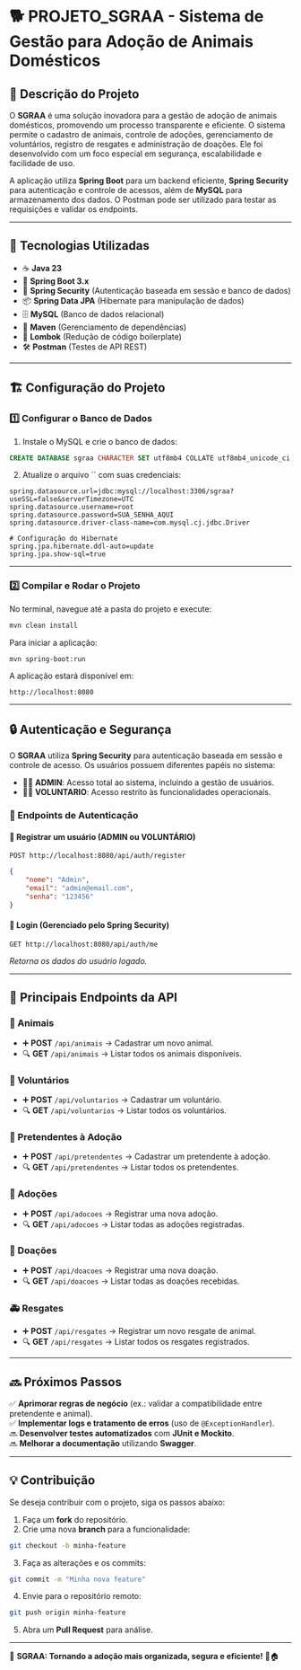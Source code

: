 # 🐕 PROJETO_SGRAA - Sistema de Gestão para Adoção de Animais Domésticos

## 📝 Descrição do Projeto

O **SGRAA** é uma solução inovadora para a gestão de adoção de animais domésticos, promovendo um processo transparente e eficiente. O sistema permite o cadastro de animais, controle de adoções, gerenciamento de voluntários, registro de resgates e administração de doações. Ele foi desenvolvido com um foco especial em segurança, escalabilidade e facilidade de uso.

A aplicação utiliza **Spring Boot** para um backend eficiente, **Spring Security** para autenticação e controle de acessos, além de **MySQL** para armazenamento dos dados. O Postman pode ser utilizado para testar as requisições e validar os endpoints.

---

## 🔧 Tecnologias Utilizadas

- ☕ **Java 23**
- 🚀 **Spring Boot 3.x**
- 🔐 **Spring Security** (Autenticação baseada em sessão e banco de dados)
- 📦 **Spring Data JPA** (Hibernate para manipulação de dados)
- 🗄️ **MySQL** (Banco de dados relacional)
- 📜 **Maven** (Gerenciamento de dependências)
- 📝 **Lombok** (Redução de código boilerplate)
- 🛠️ **Postman** (Testes de API REST)

---

## 🏗 Configuração do Projeto

### 1️⃣ Configurar o Banco de Dados

1. Instale o MySQL e crie o banco de dados:

```sql
CREATE DATABASE sgraa CHARACTER SET utf8mb4 COLLATE utf8mb4_unicode_ci;
```

2. Atualize o arquivo \`\` com suas credenciais:

```properties
spring.datasource.url=jdbc:mysql://localhost:3306/sgraa?useSSL=false&serverTimezone=UTC
spring.datasource.username=root
spring.datasource.password=SUA_SENHA_AQUI
spring.datasource.driver-class-name=com.mysql.cj.jdbc.Driver

# Configuração do Hibernate
spring.jpa.hibernate.ddl-auto=update
spring.jpa.show-sql=true
```

---

### 2️⃣ Compilar e Rodar o Projeto

No terminal, navegue até a pasta do projeto e execute:

```sh
mvn clean install
```

Para iniciar a aplicação:

```sh
mvn spring-boot:run
```

A aplicação estará disponível em:

```
http://localhost:8080
```

---

## 🔒 Autenticação e Segurança

O **SGRAA** utiliza **Spring Security** para autenticação baseada em sessão e controle de acesso. Os usuários possuem diferentes papéis no sistema:

- 👨‍💼 **ADMIN**: Acesso total ao sistema, incluindo a gestão de usuários.
- 👨‍🚒 **VOLUNTARIO**: Acesso restrito às funcionalidades operacionais.

### 🔹 Endpoints de Autenticação

#### 🔑 Registrar um usuário (ADMIN ou VOLUNTÁRIO)

```http
POST http://localhost:8080/api/auth/register
```

```json
{
    "nome": "Admin",
    "email": "admin@email.com",
    "senha": "123456"
}
```

#### 🔑 Login (Gerenciado pelo Spring Security)

```http
GET http://localhost:8080/api/auth/me
```

*Retorna os dados do usuário logado.*

---

## 📌 Principais Endpoints da API

### 🦴 Animais

- ➕ **POST** `/api/animais` → Cadastrar um novo animal.
- 🔍 **GET** `/api/animais` → Listar todos os animais disponíveis.

### 🤝 Voluntários

- ➕ **POST** `/api/voluntarios` → Cadastrar um voluntário.
- 🔍 **GET** `/api/voluntarios` → Listar todos os voluntários.

### 🏡 Pretendentes à Adoção

- ➕ **POST** `/api/pretendentes` → Cadastrar um pretendente à adoção.
- 🔍 **GET** `/api/pretendentes` → Listar todos os pretendentes.

### 📜 Adoções

- ➕ **POST** `/api/adocoes` → Registrar uma nova adoção.
- 🔍 **GET** `/api/adocoes` → Listar todas as adoções registradas.

### 🎁 Doações

- ➕ **POST** `/api/doacoes` → Registrar uma nova doação.
- 🔍 **GET** `/api/doacoes` → Listar todas as doações recebidas.

### 🚑 Resgates

- ➕ **POST** `/api/resgates` → Registrar um novo resgate de animal.
- 🔍 **GET** `/api/resgates` → Listar todos os resgates registrados.

---

## 🔜 Próximos Passos

✅ **Aprimorar regras de negócio** (ex.: validar a compatibilidade entre pretendente e animal).\
✅ **Implementar logs e tratamento de erros** (uso de `@ExceptionHandler`).\
🔜 **Desenvolver testes automatizados** com **JUnit e Mockito**.\
🔜 **Melhorar a documentação** utilizando **Swagger**.

---

## 💡 Contribuição

Se deseja contribuir com o projeto, siga os passos abaixo:

1. Faça um **fork** do repositório.
2. Crie uma nova **branch** para a funcionalidade:

```sh
git checkout -b minha-feature
```

3. Faça as alterações e os commits:

```sh
git commit -m "Minha nova feature"
```

4. Envie para o repositório remoto:

```sh
git push origin minha-feature
```

5. Abra um **Pull Request** para análise.

---

🚀 **SGRAA: Tornando a adoção mais organizada, segura e eficiente!** 🐾🏠

